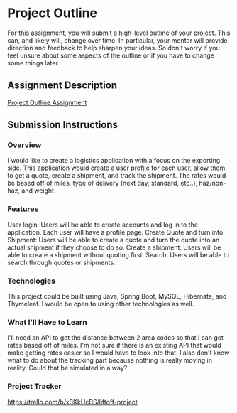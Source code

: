# Project Outline

For this assignment, you will submit a high-level outline of your project. This can, and likely will, change over time. In particular, your mentor will provide direction and feedback to help sharpen your ideas. So don't worry if you feel unsure about some aspects of the outline or if you have to change some things later.

## Assignment Description

[Project Outline Assignment](https://education.launchcode.org/liftoff/modules/assignments/project-outline)

## Submission Instructions

### Overview

I would like to create a logistics application with a focus on the exporting side. This application would create a user profile for each user, allow them to get a quote, create a shipment, and track the shipment. The rates would be based off of miles, type of delivery (next day, standard, etc..), haz/non-haz, and weight.

### Features

User login: Users will be able to create accounts and log in to the application. Each user will have a profile page.
Create Quote and turn into Shipment: Users will be able to create a quote and turn the quote into an actual shipment if they choose to do so.
Create a shipment: Users will be able to create a shipment without quoting first.
Search: Users will be able to search through quotes or shipments.

### Technologies

This project could be built using Java, Spring Boot, MySQL, Hibernate, and Thymeleaf. I would be open to using other technologies as well.

### What I'll Have to Learn

I'll need an API to get the distance between 2 area codes so that I can get rates based off of miles. I'm not sure if there is an existing API that would make getting rates easier so I would have to look into that. I also don't know what to do about the tracking part because nothing is really moving in reality. Could that be simulated in a way?

### Project Tracker

https://trello.com/b/x3KkUcBS/liftoff-project
